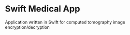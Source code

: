 # Swift Medical App
Application written in Swift for computed tomography image encryption/decryption
